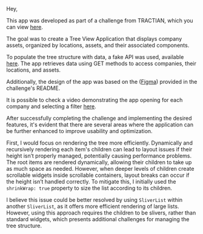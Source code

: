 Hey,

This app was developed as part of a challenge from TRACTIAN, which you can view [here](https://github.com/tractian/challenges/tree/main/mobile).

The goal was to create a Tree View Application that displays company assets, organized by locations, assets, and their associated components.

To populate the tree structure with data, a fake API was used, available [here](https://fake-api.tractian.com). The app retrieves data using GET methods to access companies, their locations, and assets.

Additionally, the design of the app was based on the ([Figma](https://www.figma.com/design/IP50SSLkagXsUNWiZj0PjP/%5BCareers%5D-Flutter-Challenge-v2?node-id=0-1&t=ZxowLpXDFvQxdNks-0)) provided in the challenge's README.

It is possible to check a video demonstrating the app opening for each company and selecting a filter [here](https://drive.google.com/file/d/1h5FInsqsG8Z-bMviLQVCTWpHoeaxRzmn/view?usp=sharing).

After successfully completing the challenge and implementing the desired features, it's evident that there are several areas where the application can be further enhanced to improve usability and optimization.

First, I would focus on rendering the tree more efficiently. Dynamically and recursively rendering each item's children can lead to layout issues if their height isn’t properly managed, potentially causing performance problems. The root items are rendered dynamically, allowing their children to take up as much space as needed. However, when deeper levels of children create scrollable widgets inside scrollable containers, layout breaks can occur if the height isn’t handled correctly. To mitigate this, I initially used the `shrinkWrap: true` property to size the list according to its children.

I believe this issue could be better resolved by using `SliverList` within another `SliverList`, as it offers more efficient rendering of large lists. However, using this approach requires the children to be slivers, rather than standard widgets, which presents additional challenges for managing the tree structure.
